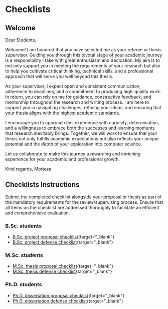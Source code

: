 # Checklists

## Welcome

Dear Students,

Welcome! I am honored that you have selected me as your referee or thesis supervisor. Guiding you through this pivotal stage of your academic journey is a responsibility I take with great enthusiasm and dedication. My aim is to not only support you in meeting the requirements of your research but also to help you cultivate critical thinking, technical skills, and a professional approach that will serve you well beyond this thesis.

As your supervisor, I expect open and consistent communication, adherence to deadlines, and a commitment to producing high-quality work. In return, you can rely on me for guidance, constructive feedback, and mentorship throughout the research and writing process. I am here to support you in navigating challenges, refining your ideas, and ensuring that your thesis aligns with the highest academic standards.

I encourage you to approach this experience with curiosity, determination, and a willingness to embrace both the successes and learning moments that research inevitably brings. Together, we will work to ensure that your thesis not only fulfills academic expectations but also reflects your unique potential and the depth of your exploration into computer science.

Let us collaborate to make this journey a rewarding and enriching experience for your academic and professional growth.

Kind regards,
Morteza


## Checklists Instructions

Submit the completed checklist alongside your proposal or thesis as part of the mandatory requirements for the review/supervising process. Ensure that all items on the checklist are addressed thoroughly to facilitate an efficient and comprehensive evaluation.

### B.Sc. students
* [B.Sc. project proposal checklist](bsc_project.md){target="_blank"}
* [B.Sc. project defense checklist](bsc_project.md){target="_blank"}


### M.Sc. students
* [M.Sc. thesis proposal checklist](msc_thesis.md){target="_blank"}
* [M.Sc. thesis defense checklist](msc_thesis.md){target="_blank"}


### Ph.D. students
* [Ph.D. dissertation proposal checklist](phd_dissertation.md){target="_blank"}
* [Ph.D. dissertation defense checklist](phd_dissertation.md){target="_blank"}

